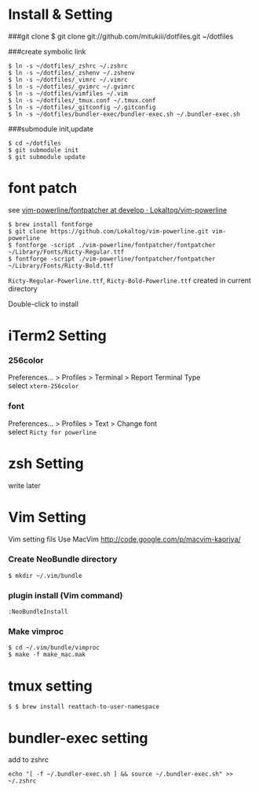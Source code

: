 # Install & Setting
###git clone
    $ git clone git://github.com/mitukiii/dotfiles.git ~/dotfiles

###create symbolic link

    $ ln -s ~/dotfiles/_zshrc ~/.zshrc
    $ ln -s ~/dotfiles/_zshenv ~/.zshenv
    $ ln -s ~/dotfiles/_vimrc ~/.vimrc
    $ ln -s ~/dotfiles/_gvimrc ~/.gvimrc
    $ ln -s ~/dotfiles/vimfiles ~/.vim
    $ ln -s ~/dotfiles/_tmux.conf ~/.tmux.conf
    $ ln -s ~/dotfiles/_gitconfig ~/.gitconfig
    $ ln -s ~/dotfiles/bundler-exec/bundler-exec.sh ~/.bundler-exec.sh

###submodule init,update

    $ cd ~/dotfiles
    $ git submodule init
    $ git submodule update

# font patch
see [vim-powerline/fontpatcher at develop · Lokaltog/vim-powerline](https://github.com/Lokaltog/vim-powerline/tree/develop/fontpatcher)

    $ brew install fontforge
    $ git clone https://github.com/Lokaltog/vim-powerline.git vim-powerline
    $ fontforge -script ./vim-powerline/fontpatcher/fontpatcher ~/Library/Fonts/Ricty-Regular.ttf
    $ fontforge -script ./vim-powerline/fontpatcher/fontpatcher ~/Library/Fonts/Ricty-Bold.ttf

`Ricty-Regular-Powerline.ttf`, `Ricty-Bold-Powerline.ttf` created in current directory

Double-click to install

# iTerm2 Setting
### 256color
Preferences… > Profiles > Terminal > Report Terminal Type  
select `xterm-256color`

### font
Preferences… > Profiles > Text > Change font  
select `Ricty for powerline`

# zsh Setting
write later

# Vim Setting
Vim setting fils
Use MacVim http://code.google.com/p/macvim-kaoriya/

### Create NeoBundle directory

    $ mkdir ~/.vim/bundle

### plugin install (Vim command)

    :NeoBundleInstall

### Make vimproc
    $ cd ~/.vim/bundle/vimproc
    $ make -f make_mac.mak

# tmux setting
    $ $ brew install reattach-to-user-namespace

# bundler-exec setting
add to zshrc

    echo "[ -f ~/.bundler-exec.sh ] && source ~/.bundler-exec.sh" >> ~/.zshrc
